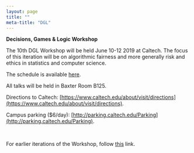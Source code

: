 ```yaml
---
layout: page 
title: ""
meta-title: "DGL"
---
```

<!--bigimg:
  - "/img/P718006624.jpg" : "Alexandra Park (Toronto), photo by Nevena Novakovic (2017)"-->
**Decisions, Games & Logic Workshop**

The 10th DGL Workshop will be held June 10-12 2019 at Caltech. The focus of this iteration will be on algorithmic fairness and more generally risk and ethics in statistics and computer science. 

The schedule is available [here](img/dgl10_final_program.pdf).

All talks will be held in Baxter Room B125. 

Directions to Caltech: [https://www.caltech.edu/about/visit/directions](https://www.caltech.edu/about/visit/directions).

Campus parking ($6/day): [http://parking.caltech.edu/Parking](http://parking.caltech.edu/Parking).

&nbsp;
&nbsp;
&nbsp;
&nbsp;
&nbsp;
&nbsp;

For earlier iterations of the Workshop, follow [this](http://www-personal.umich.edu/~skaron/dgl/) link. 
